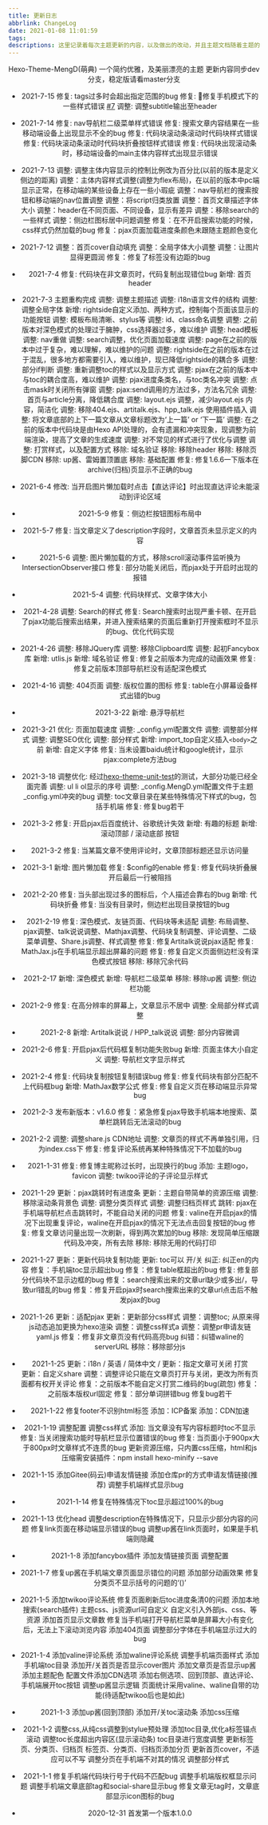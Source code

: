 ```yaml
---
title: 更新日志
abbrlink: ChangeLog
date: 2021-01-08 11:01:59
tags:
descriptions: 这里记录着每次主题更新的内容，以及做出的改动，并且主题文档随着主题的更新同步部署
---
```


Hexo-Theme-MengD(萌典)
一个简约优雅，及美丽漂亮的主题
更新内容同步dev分支，稳定版请看master分支

- 2021-7-15
修复: tags过多时会超出指定范围的bug
修复: 🐛修复手机模式下的一些样式错误 [#7](https://github.com/lete114/Hexo-Theme-MengD/pull/7)
调整: 调整subtitle输出至header

- 2021-7-14
修复: nav导航栏二级菜单样式错误
修复: 搜索文章内容结果在一些移动端设备上出现显示不全的bug
修复: 代码块滚动条滚动时代码块样式错误
修复: 代码块滚动条滚动时代码块折叠按钮样式错误
修复: 代码块出现滚动条时，移动端设备的main主体内容样式出现显示错误

- 2021-7-13
调整: 调整主体内容显示的控制比例改为百分比(以前的版本是定义侧边的距离)
调整：主体内容样式调整(调整为flex布局)，在以前的版本中pc端显示正常，在移动端的某些设备上存在一些小瑕疵
调整：nav导航栏的搜索按钮和移动端的nav位置调整
调整：将script归类放置
调整：首页文章描述字体大小
调整：header在不同页面、不同设备，显示有差异
调整：移除search的一些样式
调整：侧边栏图标居中问题调整
修复：在不开启搜索功能的时候，css样式仍然加载的bug
修复：pjax页面加载进度条颜色未跟随主题颜色变化



- 2021-7-12
调整：首页cover自动填充
调整：全局字体大小调整
调整：让图片显得更圆润
修复：修复了标签没有边距的bug

- 2021-7-4
修复: 代码块在非文章页时，代码复制出现错位bug
新增: 首页header

- 2021-7-3
主题重构完成
调整: 调整主题描述
调整: i18n语言文件的结构
调整: 调整全局字体
新增: rightside自定义添加、两种方式，控制每个页面该显示的功能按钮
调整: 模板布局清晰、stylus等
调整: id、class命名调整
调整: 之前版本对深色模式的处理过于臃肿，css选择器过多，难以维护
调整: head模板
调整: nav重做
调整: search调整，优化页面加载速度
调整: page在之前的版本中过于复杂，难以理解，难以维护的问题
调整: rightside在之前的版本在过于混乱，很多地方都需要引入，难以维护，现已降低rightside的耦合多
调整: 部分if判断
调整: 重新调整toc的样式以及显示方式
调整: pjax在之前的版本中与toc的耦合度高，难以维护
调整: pjax进度条类名，与toc类名冲突
调整: 点击mask时关闭所有弹窗
调整: pjax:send调用的方法过多，方法名冗余
调整: 首页与article分离，降低耦合度
调整: layout.ejs 调整，减少layout.ejs 内容，简洁化
调整: 移除404.ejs、artitalk.ejs、hpp_talk.ejs 使用插件插入
调整: 将文章底部的上下一篇文章从文章标题改为‘上一篇’ or ‘下一篇’
调整: 在之前的版本中代码块是由Hexo API处理的，会有遗漏和冲突现象，现调整为前端渲染，提高了文章的生成速度
调整: 对不常见的样式进行了优化与调整
调整: 打赏样式，以及配置方式
移除: 域名验证
移除: 移除header
移除: 移除页脚CDN
移除: up酱、雷姆置顶置底
移除: 基础配置
修复: 修复1.6.6一下版本在archive(归档)页显示不正确的bug

- 2021-6-4
修改: 当开启图片懒加载时点击【直达评论】时出现直达评论未能滚动到评论区域

- 2021-5-9
修复：侧边栏按钮图标布局中

- 2021-5-7
修复: 当文章定义了description字段时，文章首页未显示定义的内容

- 2021-5-6
调整: 图片懒加载的方式，移除scroll滚动事件监听换为IntersectionObserver接口
修复: 部分功能关闭后，而pjax处于开启时出现的报错

- 2021-5-4
调整: 代码块样式、文章字体大小

- 2021-4-28
调整: Search的样式
修复: Search搜索时出现严重卡顿、在开启了pjax功能后搜索出结果，并进入搜索结果的页面后重新打开搜索框时不显示的bug、优化代码实现

- 2021-4-26
调整: 移除JQuery库
调整: 移除Clipboard库
调整: 起初Fancybox库
新增: utlis.js
新增: 域名验证
修复: 修复之前版本为完成的动画效果
修复: 修复之前版本顶部导航栏没有适配深色模式

- 2021-4-16
调整: 404页面
调整: 版权位置的图标
修复: table在小屏幕设备样式出错的bug

- 2021-3-22
新增: 悬浮导航栏

- 2021-3-21
优化: 页面加载速度
调整: _config.yml配置文件
调整: 调整部分样式
调整: 调整SEO优化
调整: 部分样式
新增: import_top自定义插入`<body>`之前
新增: 自定义字体
修复: 当未设置baidu统计和google统计，显示pjax:complete方法bug

- 2021-3-18
调整优化: 经过[hexo-theme-unit-test](https://github.com/hexojs/hexo-theme-unit-test)的测试，大部分功能已经全面完善
调整: ul li ol显示的序号
调整: _config.MengD.yml配置文件于主题_config.yml冲突的bug
调整: toc文章目录在某些特殊情况下样式的bug，包括手机端
修复: 修复bug若干

- 2021-3-2
修复: 开启pjax后百度统计、谷歌统计失效
新增: 有趣的标题
新增: 滚动顶部 / 滚动底部 按钮

- 2021-3-2
修复: 当某篇文章不使用评论时，文章顶部标题还显示访问量

- 2021-3-1
新增: 图片懒加载
修复: $config的enable
修复: 修复代码块折叠展开后最后一行被阻挡

- 2021-2-20
修复: 当头部出现过多的图标后，个人描述会靠右的bug
新增: 代码块折叠
修复: 当没有目录时，侧边栏出现目录按钮的bug

- 2021-2-19
修复: 深色模式、友链页面、代码块等未适配
调整: 布局调整、pjax调整、talk说说调整、Mathjax调整、代码块复制调整、评论调整、二级菜单调整、Share.js调整、样式调整
修复: 修复Artitalk说说pjax适配
修复: MathJax.js在手机端显示超出屏幕的问题
修复: 修复自定义页面侧边栏没有深色模式按钮
移除: 移除冗余代码

- 2021-2-17
新增: 深色模式
新增: 导航栏二级菜单
移除: 移除up酱
调整: 侧边栏功能

- 2021-2-9
修复: 在高分辨率的屏幕上，文章显示不居中
调整: 全局部分样式调整

- 2021-2-8
新增: Artitalk说说 / HPP_talk说说
调整: 部分内容微调

- 2021-2-6
修复: 开启pjax后代码框复制功能失败bug
新增: 页面主体大小自定义
调整: 导航栏文字显示样式

- 2021-2-4
修复: 代码块复制按钮复制错误bug
修复: 修复代码块有部分匹配不上代码框bug
新增: MathJax数学公式
修复: 修复自定义页在移动端显示异常bug

- 2021-2-3
发布新版本：v1.6.0
修复：紧急修复pjax导致手机端本地搜索、菜单栏跳转后无法滚动的bug

- 2021-2-2
调整: 调整share.js CDN地址
调整: 文章页的样式不再单独引用，归为index.css下
修复: 修复评论系统再某种特殊情况下不加载的bug

- 2021-1-31
修复: 修复博主昵称过长时，出现换行的bug
添加: 主题logo，favicon
调整: twikoo评论的子评论显示样式

- 2021-1-29
更新：pjax跳转时有进度条
更新：主题自带简单的资源压缩
调整: 移除滚动条背景色
调整: 调整分类页样式
调整: 调整归档页样式
跳转: pjax在手机端导航栏点击跳转时，不能自动关闭的问题
修复: valine在开启pjax的情况下出现重复评论，waline在开启pjax的情况下无法点击回复按钮的bug
修复: 修复文章访问量出现一次刷新，得到两次累加的bug
移除: 发现简单压缩跟代码及冲突，所有去除
移除: 移除无用的代码打印

- 2021-1-27
更新：更新代码块复制功能
更新: toc可以 开/关
纠正: 纠正en的内容
修复：手机端toc显示超出bug
修复：修复table框超出的bug
修复: 修复部分代码块不显示边框的bug
修复：search搜索出来的文章url缺少或多出/，导致url错乱的bug
修复：修复开启pjax时search搜索出来的文章url点击后不触发pjax的bug

- 2021-1-26
更新：适配pjax
更新：更新部分css样式
调整：调整toc; 从原来得js动态追加更换为hexo渲染
调整：调整css样式a
调整：调整pr申请友链yaml.js
修复：修复非文章页没有代码高亮bug
纠错：纠错waline的serverURL
移除：移除部分js


- 2021-1-25
更新：i18n / 英语 / 简体中文 / 
更新：指定文章可关闭 打赏  
更新：自定义share
调整：调整评论只能在文章页打开与关闭，更改为所有页面都有权开关评论
修复：之前版本不能自定义打赏二维码的bug(疏忽)
修复：之前版本版权url固定
修复：部分单词拼错bug
修复bug若干

- 2021-1-22
修复footer不识别html标签
添加：ICP备案
添加：CDN加速

- 2021-1-19
调整配置
调整css样式
添加: 当文章没有写内容标题时toc不显示
修复: 当关闭搜索功能时导航栏显示位置错误的bug
修复: 当页面小于900px大于800px时文章样式不连贯的bug
更新资源压缩，只内置css压缩，html和js压缩需安装插件：npm install hexo-minify --save


- 2021-1-15
添加Gitee(码云)申请友情链接
添加仓库pr的方式申请友情链接(推荐)
调整手机端样式显示bug

- 2021-1-14
修复在特殊情况下toc显示超过100%的bug

- 2021-1-13
优化head
调整description在特殊情况下，只显示少部分内容的问题
修复link页面在移动端显示错误的bug
调整up酱在link页面时，如果是手机端则隐藏

- 2021-1-8
添加fancybox插件
添加友情链接页面
调整配置

- 2021-1-7
修复up酱在手机端文章页面显示错位的问题
添加部分动画效果
修复分类页不显示括号的问题的‘()’

- 2021-1-5
添加twikoo评论系统
修复页面刷新后toc进度条清0的问题
添加本地搜索(search插件)
主题css、js资源url可自定义
自定义引入外部js、css、等资源
添加首页显示文章数
修复当手机端打开导航栏菜单是屏幕大小有变化后，无法上下滚动浏览内容
添加404页面
调整部分字体在手机端显示过大的bug

- 2021-1-4
添加valine评论系统
添加waline评论系统
调整手机端页面样式
添加手机端toc目录
添加开/关首页是否显示cover图片
添加文章页是否显示up酱
添加主题配色
配置文件添加CDN选项
添加右侧选项、回到顶部、直达评论、手机端展开toc按钮
调整up酱显示逻辑
页面统计采用valine、waline自带的功能(待适配twikoo后也是如此)


- 2021-1-3
添加up酱(回到顶部)
添加开/关toc滚动条
添加css压缩

- 2021-1-2
调整css,从纯css调整到stylue预处理
添加toc目录,优化a标签锚点滚动
调整toc长度超出内容区(显示滚动条)
toc目录进行宽度调整
更新标签页、分类页、归档页
标签页、分类页、归档页添加分页
更新首页cover，不适应可以不写
调整分页在手机端不对其的情况
调整部分样式

- 2021-1-1
修复手机端代码块行号于代码不匹配bug
调整手机端版权框显示问题
调整手机端文章底部tag和social-share显示bug
修复文章无tag时，文章底部显示icon图标的bug

- 2020-12-31
首发第一个版本1.0.0

<style>

p{
        text-align: center;
}

.post_content ul{
    padding: 0;
}

.post_content ul li{
    box-shadow: 2px 2px 5px #555;
    border-radius: 8px;
    padding: 20px 0 20px 0;
    margin-top: 20px;
    list-style: none;
}

</style>